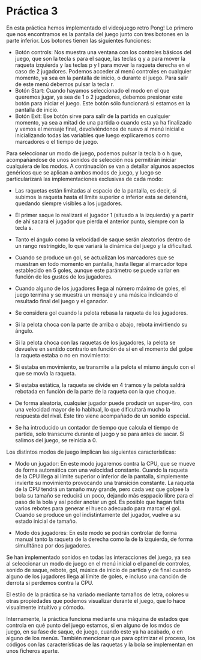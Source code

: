 # Práctica 3
En esta práctica hemos implementado el videojuego retro Pong!
Lo primero que nos encontramos es la pantalla del juego junto con tres botones en
la parte inferior. Los botones tienen las siguientes funciones:
- Botón controls: Nos muestra una ventana con los controles básicos del juego, que
son la tecla s para el saque, las teclas q y a para mover la raqueta izquierda y las teclas
p y l para mover la raqueta derecha en el caso de 2 jugadores. Podemos acceder al menú controles
en cualquier momento, ya sea en la pantalla de inicio, o durante el juego. Para salir de
este menú debemos pulsar la tecla r.
- Botón Start: Cuando hayamos seleccionado el modo en el que queremos jugar, ya sea de 1
o 2 jugadores, debemos presionar este botón para iniciar el juego. Este botón sólo funcionará si
estamos en la pantalla de inicio.
- Botón Exit: Ese botón sirve para salir de la partida en cualquier momento, ya sea a mitad de
una partida o cuando esta ya ha finalizado y vemos el mensaje final, devolviéndonos de nuevo al
menú inicial e inicializando todas las variables que luego explicaremos como marcadores o el
tiempo de juego.

Para seleccionar un modo de juego, podemos pulsar la tecla b o h que, acompañándose de unos
sonidos de selección nos permitirán iniciar cualquiera de los modos.
A continuación se van a detallar algunos aspectos genéricos que se aplican a ambos
modos de juego, y luego se particularizará las implementaciones exclusivas de cada modo:

- Las raquetas están limitadas al espacio de la pantalla, es decir, si subimos la raqueta
hasta el límite superior o inferior esta se detendrá, quedando siempre visibles a los
jugadores.

- El primer saque lo realizará el jugador 1 (situado a la izquierda) y a partir de ahí
sacará el jugador que pierda el anterior punto, siempre con la tecla s.

- Tanto el ángulo como la velocidad de saque serán aleatorios dentro de un rango restringido,
lo que variará la dinámica del juego y la dificultad.

- Cuando se produce un gol, se actualizan los marcadores que se muestran en todo momento en
pantalla, hasta llegar al marcador tope establecido en 5 goles, aunque este parámetro se
puede variar en función de los gustos de los jugadores.

- Cuando alguno de los jugadores llega al número máximo de goles, el juego termina y se
muestra un mensaje y una música indicando el resultado final del juego y el ganador.

- Se considera gol cuando la pelota rebasa la raqueta de los jugadores.

- Si la pelota choca con la parte de arriba o abajo, rebota invirtiendo su ángulo.

- Si la pelota choca con las raquetas de los jugadores, la pelota se devuelve en sentido
contrario en función de si en el momento del golpe la raqueta estaba o no en movimiento:

- Si estaba en movimiento, se transmite a la pelota el mismo ángulo con el que se movía la raqueta.

- Si estaba estática, la raqueta se divide en 4 tramos y la pelota saldrá rebotada en función
de la parte de la raqueta con la que choque.

- De forma aleatoria, cualquier jugador puede producir un super-tiro, con una velocidad mayor
de lo habitual, lo que dificultará mucho la respuesta del rival. Este tiro viene acompañado de un
sonido especial.

- Se ha introducido un contador de tiempo que calcula el tiempo de partida, solo transcurre
durante el juego y se para antes de sacar. Si salimos del juego, se reinicia a 0.

Los distintos modos de juego implican las siguientes características:
- Modo un jugador: En este modo jugaremos contra la CPU, que se mueve de forma automática
con una velocidad constante. Cuando la raqueta de la CPU llega al límite superior o inferior
de la pantalla, simplemente invierte su movimiento provocando una transición constante.
La raqueta de la CPU tendrá un tamaño muy grande, pero cada vez que golpee la bola su tamaño
se reducirá un poco, dejando más esppacio libre para el paso de la bola y así poder anotar
un gol. Es posible que hagan falta varios rebotes para generar el hueco adecuado para marcar
el gol. Cuando se produce un gol indistintamente del jugador, vuelve a su estado inicial de tamaño.

- Modo dos jugadores: En este modo se podrán controlar de forma manual tanto la raqueta de la derecha
como la de la izquierda, de forma simulltánea por dos jugadores.

Se han implementado sonidos en todas las interacciones del juego, ya sea al seleccionar un modo de
juego en el menú inicial o el panel de controles, sonido de saque, rebote, gol, música de inicio de
partida y de final cuando alguno de los jugadores llega al límite de goles, e incluso una canción de
derrota si perdemos contra la CPU.

El estilo de la práctica se ha variado mediante tamaños de letra, colores u otras propiedades
que podemos visualizar durante el juego, que lo hace visualmente intuitivo y cómodo.

Internamente, la práctica funciona mediante una máquina de estados que controla en qué punto del
juego estamos, si en alguno de los mdos de juego, en su fase de saque, de juego, cuando
este ya ha acabado, o en alguno de los menús. También mencionar que para optimizar el proceso, los
códigos con las características de las raquetas y la bola se implementan en unos ficheros aparte. 
